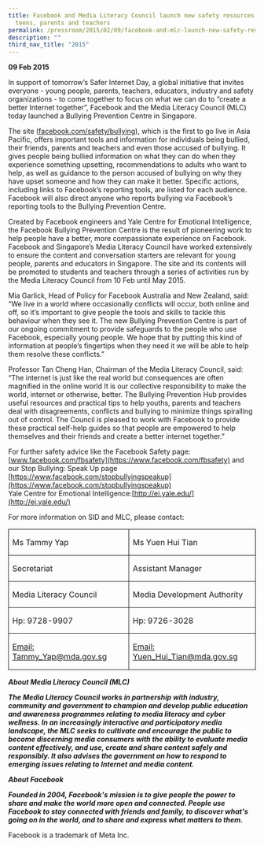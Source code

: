```yaml
---
title: Facebook and Media Literacy Council launch new safety resources for
  teens, parents and teachers
permalink: /pressroom/2015/02/09/facebook-and-mlc-launch-new-safety-resources-for-teens-parents-and-teachers/
description: ""
third_nav_title: "2015"
---
```

**09 Feb 2015**

In support of tomorrow’s Safer Internet Day, a global initiative that invites everyone - young people, parents, teachers, educators, industry and safety organizations - to come together to focus on what we can do to “create a better Internet together”, Facebook and the Media Literacy Council (MLC) today launched a Bullying Prevention Centre in Singapore.

The site ([facebook.com/safety/bullying](https://www.facebook.com/safety/bullying)), which is the first to go live in Asia Pacific, offers important tools and information for individuals being bullied, their friends, parents and teachers and even those accused of bullying. It gives people being bullied information on what they can do when they experience something upsetting, recommendations to adults who want to help, as well as guidance to the person accused of bullying on why they have upset someone and how they can make it better. Specific actions, including links to Facebook’s reporting tools, are listed for each audience. Facebook will also direct anyone who reports bullying via Facebook’s reporting tools to the Bullying Prevention Centre.

Created by Facebook engineers and Yale Centre for Emotional Intelligence, the Facebook Bullying Prevention Centre is the result of pioneering work to help people have a better, more compassionate experience on Facebook. Facebook and Singapore’s Media Literacy Council have worked extensively to ensure the content and conversation starters are relevant for young people, parents and educators in Singapore. The site and its contents will be promoted to students and teachers through a series of activities run by the Media Literacy Council from 10 Feb until May 2015.

Mia Garlick, Head of Policy for Facebook Australia and New Zealand, said:  
“We live in a world where occasionally conflicts will occur, both online and off, so it’s important to give people the tools and skills to tackle this behaviour when they see it. The new Bullying Prevention Centre is part of our ongoing commitment to provide safeguards to the people who use Facebook, especially young people. We hope that by putting this kind of information at people’s fingertips when they need it we will be able to help them resolve these conflicts.”

Professor Tan Cheng Han, Chairman of the Media Literacy Council, said:  
“The internet is just like the real world but consequences are often magnified in the online world It is our collective responsibility to make the world, internet or otherwise, better. The Bullying Prevention Hub provides useful resources and practical tips to help youths, parents and teachers deal with disagreements, conflicts and bullying to minimize things spiralling out of control. The Council is pleased to work with Facebook to provide these practical self-help guides so that people are empowered to help themselves and their friends and create a better internet together.”

For further safety advice like the Facebook Safety page: [www.facebook.com/fbsafety](https://www.facebook.com/fbsafety) and our Stop Bullying: Speak Up page  
[https://www.facebook.com/stopbullyingspeakup](https://www.facebook.com/stopbullyingspeakup)  
Yale Centre for Emotional Intelligence:[http://ei.yale.edu/](http://ei.yale.edu/)

For more information on SID and MLC, please contact:

<table><tbody><tr style="height: 11.55pt;"><td valign="top" style="padding: 0in 5.4pt; border: 1pt solid windowtext; width: 212.25pt; height: 11.55pt;"><p><span>Ms Tammy Yap</span></p></td><td valign="top" style="padding: 0in 5.4pt; border: 1pt solid windowtext; width: 212.25pt; height: 11.55pt;"><p><span>Ms Yuen Hui Tian</span></p></td></tr><tr style="height: 11.55pt;"><td valign="top" style="border-width: medium 1pt 1pt; border-style: none solid solid; border-color: currentcolor; padding: 0in 5.4pt; width: 212.25pt; height: 11.55pt;"><p><span>Secretariat</span></p></td><td valign="top" style="border-width: medium 1pt 1pt; border-style: none solid solid; border-color: currentcolor; padding: 0in 5.4pt; width: 212.25pt; height: 11.55pt;"><p><span>Assistant Manager</span></p></td></tr><tr style="height: 11.55pt;"><td valign="top" style="border-width: medium 1pt 1pt; border-style: none solid solid; border-color: currentcolor; padding: 0in 5.4pt; width: 212.25pt; height: 11.55pt;"><p><span>Media Literacy Council</span></p></td><td valign="top" style="border-width: medium 1pt 1pt; border-style: none solid solid; border-color: currentcolor; padding: 0in 5.4pt; width: 212.25pt; height: 11.55pt;"><p><span>Media Development Authority</span></p></td></tr><tr style="height: 11.55pt;"><td valign="top" style="border-width: medium 1pt 1pt; border-style: none solid solid; border-color: currentcolor; padding: 0in 5.4pt; width: 212.25pt; height: 11.55pt;"><p><span>Hp: 9728-9907</span></p></td><td valign="top" style="border-width: medium 1pt 1pt; border-style: none solid solid; border-color: currentcolor; padding: 0in 5.4pt; width: 212.25pt; height: 11.55pt;"><p><span>Hp: 9726-3028</span></p></td></tr><tr style="height: 11.55pt;"><td valign="top" style="border-width: medium 1pt 1pt; border-style: none solid solid; border-color: currentcolor; padding: 0in 5.4pt; width: 212.25pt; height: 11.55pt;"><p><span><a href="mailto:Tammy_Yap@mda.gov.sg">Email: Tammy_Yap@mda.gov.sg</a></span></p></td><td valign="top" style="border-width: medium 1pt 1pt; border-style: none solid solid; border-color: currentcolor; padding: 0in 5.4pt; width: 212.25pt; height: 11.55pt;"><p><span><a href="mailto:Yuen_Hui_Tian@mda.gov.sg">Email: Yuen_Hui_Tian@mda.gov.sg</a></span></p></td></tr></tbody></table>

_**About Media Literacy Council (MLC)**_&nbsp;

_**The Media Literacy Council works in partnership with industry, community and government to champion and develop public education and awareness programmes relating to media literacy and cyber wellness. In an increasingly interactive and participatory media landscape, the MLC seeks to cultivate and encourage the public to become discerning media consumers with the ability to evaluate media content effectively, and use, create and share content safely and responsibly. It also advises the government on how to respond to emerging issues relating to Internet and media content.**_

_**About Facebook**_&nbsp;

_**Founded in 2004, Facebook's mission is to give people the power to share and make the world more open and connected. People use Facebook to stay connected with friends and family, to discover what's going on in the world, and to share and express what matters to them.**_

Facebook is a trademark of Meta Inc.